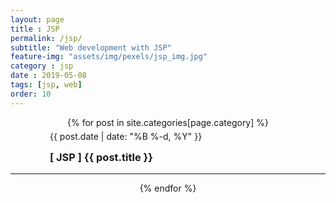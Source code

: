 ```yaml
--- 
layout: page
title : JSP
permalink: /jsp/
subtitle: "Web development with JSP" 
feature-img: "assets/img/pexels/jsp_img.jpg"
category : jsp
date : 2019-05-08
tags: [jsp, web]
order: 10
---
```


<div align="center">
{% for post in site.categories[page.category] %}
   <div style="width:75%;">
   <p class="meta" align="left" style="line-height:0px;">
              {{ post.date | date: "%B %-d, %Y" }}
        </p>
    <h3 align="left">
        <a href="{{ post.url | absolute_url }}" style="text-decoration:none;">
        [ JSP ] {{ post.title }}
        </a>
    </h3>
    </div>
    <hr/>
{% endfor %}
</div>

<br/>